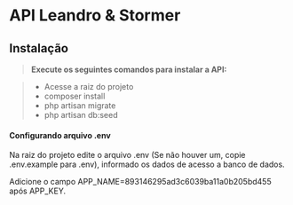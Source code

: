 API Leandro & Stormer
=====================

Instalação
-------------

> **Execute os seguintes comandos para instalar a API:**

> - Acesse a raiz do projeto
> - composer install
> - php artisan migrate
> - php artisan db:seed

#### <i class="icon-file"></i> Configurando arquivo .env

Na raiz do projeto edite o arquivo .env (Se não houver um, copie .env.example para .env), informado os dados de acesso a banco de dados.

Adicione o campo APP_NAME=893146295ad3c6039ba11a0b205bd455 após APP_KEY.
